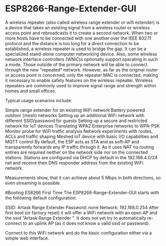 # ESP8266-Range-Extender-GUI
A wireless repeater (also called wireless range extender or wifi extender) is a device that takes an existing signal from a wireless router or wireless access point and rebroadcasts it to create a second network. When two or more hosts have to be connected with one another over the IEEE 802.11 protocol and the distance is too long for a direct connection to be established, a wireless repeater is used to bridge the gap. It can be a specialized stand-alone computer networking device. Also, some wireless network interface controllers (WNIC)s optionally support operating in such a mode. Those outside of the primary network will be able to connect through the new "repeated" network. However, as far as the original router or access point is concerned, only the repeater MAC is connected, making it necessary to enable safety features on the wireless repeater. Wireless repeaters are commonly used to improve signal range and strength within homes and small offices.

Typical usage scenarios include:

Simple range extender for an existing WiFi network
Battery powered outdoor (mesh) networks
Setting up an additional WiFi network with different SSID/password for guests
Setting up a secure and restricted network for IoT devices
Translating WPA2 Enterprise networks to WPA-PSK
Monitor probe for WiFi traffic analysis
Network experiments with routes, ACLs and traffic shaping
Meshed IoT device with basic I/O capabilities and MQTT control
By default, the ESP acts as STA and as soft-AP and transparently forwards any IP traffic through it. As it uses NAT no routing entries are required neither on the network side nor on the connected stations. Stations are configured via DHCP by default in the 192.168.4.0/24 net and receive their DNS responder address from the existing WiFi network.

Measurements show, that it can achieve about 5 Mbps in both directions, so even streaming is possible.

#Booting ES8266 First Time
The ESP8266-Range-Extender-GUI starts with the following default configuration:

SSID: Artask Range Extender 
Password: none
Network: 192.168.0.254
After first boot (or factory reset) it will offer a WiFi network with an open AP and the ssid "Artask Range Extender ". It does not yet try to automatically re-connect to an uplink AP (as it does not know a valid ssid or password).

Connect to this WiFi network and do the basic configuration either via a simple web interface.
